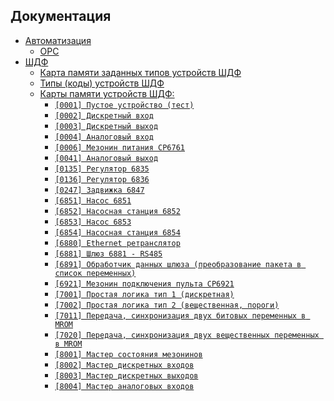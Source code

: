 ## Документация

<!-- ![logo](img/image1.jpg) -->

- [Автоматизация](/docs/automation/)  
  - [OPC](/docs/automation/OPC)  
- [ШДФ](/docs/shdf/)
  - [Карта памяти заданных типов устройств ШДФ](/docs/shdf/devices-map.md)
  - [Типы (коды) устройств ШДФ](/docs/shdf/device-types.md)
  - [Карты памяти устройств ШДФ:](/docs/shdf/maps/)
    - [`[0001] Пустое устройство (тест)`](/docs/shdf/maps/empty%20[0001].md)
    - [`[0002] Дискретный вход`](/docs/shdf/maps/di%20[0002].md)
    - [`[0003] Дискретный выход`](/docs/shdf/maps/do%20[0003].md)
    - [`[0004] Аналоговый вход`](/docs/shdf/maps/ai%20[0004].md)
    - [`[0006] Мезонин питания СР6761`](/docs/shdf/maps/pu%20[0006].md)
    - [`[0041] Аналоговый выход`](/docs/shdf/maps/ao%20[0041].md)
    - [`[0135] Регулятор 6835`](/docs/shdf/maps/reg%20[0135].md)
    - [`[0136] Регулятор 6836`](/docs/shdf/maps/reg%20[0136].md)
    - [`[0247] Задвижка 6847`](/docs/shdf/maps/valve%20[0247].md)
    - [`[6851] Насос 6851`](/docs/shdf/maps/pump%20[6851].md)
    - [`[6852] Насосная станция 6852`](/docs/shdf/maps/ps%20[6852].md)
    - [`[6853] Насос 6853`](/docs/shdf/maps/pump%20[6853].md)
    - [`[6854] Насосная станция 6854`](/docs/shdf/maps/ps%20[6854].md)
    - [`[6880] Ethernet ретранслятор`](/docs/shdf/maps/ethernet%20[6880].md)
    - [`[6881] Шлюз 6881 - RS485`](/docs/shdf/maps/gate%20[6881].md)
    - [`[6891] Обработчик данных шлюза (преобразование пакета в список переменных)`](/docs/shdf/maps/gate%20[6891].md)
    - [`[6921] Мезонин подключения пульта СР6921`](/docs/shdf/maps/rc%20[6921].md)
    - [`[7001] Простая логика тип 1 (дискретная)`](/docs/shdf/maps/logic%20[7001].md)
    - [`[7002] Простая логика тип 2 (вещественная, пороги)`](/docs/shdf/maps/logic%20[7002].md)
    - [`[7011] Передача, синхронизация двух битовых переменных в MROM`](/docs/shdf/maps/sync%20[7011].md)
    - [`[7020] Передача, синхронизация двух вещественных переменных в MROM`](/docs/shdf/maps/sync%20[7020].md)
    - [`[8001] Мастер состояния мезонинов`](/docs/shdf/maps/mezo%20master%20[80001].md)
    - [`[8002] Мастер дискретных входов`](/docs/shdf/maps/mdi%20[8002].md)
    - [`[8003] Мастер дискретных выходов`](/docs/shdf/maps/mdo%20[8003].md)
    - [`[8004] Мастер аналоговых входов`](/docs/shdf/maps/mai%20[8004].md)
